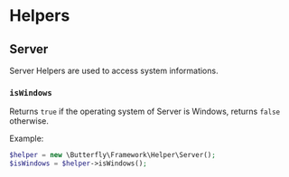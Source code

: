 # Helpers

## Server

Server Helpers are used to access system informations.

### `isWindows`

Returns `true` if the operating system of Server is Windows, returns `false` otherwise.

Example:

```php
$helper = new \Butterfly\Framework\Helper\Server();
$isWindows = $helper->isWindows();
```
